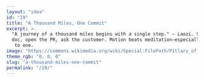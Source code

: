 ```yaml
---
layout: "idea"
id: "19"
title: "A Thousand Miles, One Commit"
excerpt: >-
  "A journey of a thousand miles begins with a single step." — Laozi. Start the 
  doc, open the PR, ask the customer. Motion beats meditation—especially at zero
   to one.
image: "https://commons.wikimedia.org/wiki/Special:FilePath/Pillars_of_creation_2014_HST_WFC3-UVIS_full-res.jpg"
theme_rgb: "0, 0, 0"
slug: "a-thousand-miles-one-commit"
permalink: "/19/"
---
```

<!-- TODO: Paste the full body content for this idea here. -->
